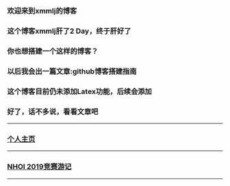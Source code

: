 ### 欢迎来到xmmlj的博客

### 这个博客xmmlj肝了2 Day，终于肝好了

### 你也想搭建一个这样的博客？

### 以后我会出一篇文章:github博客搭建指南

### 这个博客目前仍未添加Latex功能，后续会添加

### 好了，话不多说，看看文章吧


---

### [个人主页](https://xmmlj.github.io/个人主页)

---

### [NHOI 2019竞赛游记](https://xmmlj.github.io/NHOI%202019游记)

---
